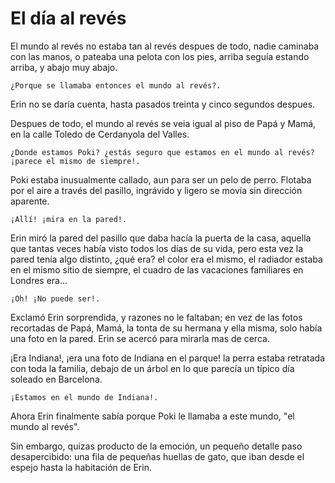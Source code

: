 # El día al revés

El mundo al revés no estaba tan al revés despues de todo, nadie caminaba con las manos, o pateaba una pelota con los pies, arriba seguía estando arriba, y abajo muy abajo.

    ¿Porque se llamaba entonces el mundo al revés?.

Erin no se daría cuenta, hasta pasados treinta y cinco segundos despues.

Despues de todo, el mundo al revés se veia igual al piso de Papá y Mamá, en la calle Toledo de Cerdanyola del Valles.

    ¿Donde estamos Poki? ¿estás seguro que estamos en el mundo al revés? ¡parece el mismo de siempre!.

Poki estaba inusualmente callado, aun para ser un pelo de perro.  Flotaba por el aire a través del pasillo, ingrávido y ligero se movía sin dirección aparente.

    ¡Allí! ¡mira en la pared!.

Erin miró la pared del pasillo que daba hacía la puerta de la casa, aquella que tantas veces había visto todos los días de su vida, pero esta vez la pared tenía algo distinto, ¿qué era? el color era el mismo, el radiador estaba en el mismo sitio de siempre, el cuadro de las vacaciones familiares en Londres era...

    ¡Oh! ¡No puede ser!.

Exclamó Erin sorprendida, y razones no le faltaban;  en vez de las fotos recortadas de Papá, Mamá, la tonta de su hermana y ella misma, solo había una foto en la pared.  Erin se acercó para mirarla mas de cerca.

¡Era Indiana!, ¡era una foto de Indiana en el parque! la perra estaba retratada con toda la familia, debajo de un árbol en lo que parecía un típico día soleado en Barcelona. 

    ¡Estamos en el mundo de Indiana!.

Ahora Erin finalmente sabía porque Poki le llamaba a este mundo, "el mundo al revés".

Sin embargo, quizas producto de la emoción, un pequeño detalle paso desapercibido: una fila de pequeñas huellas de gato, que iban desde el espejo hasta la habitación de Erin.
